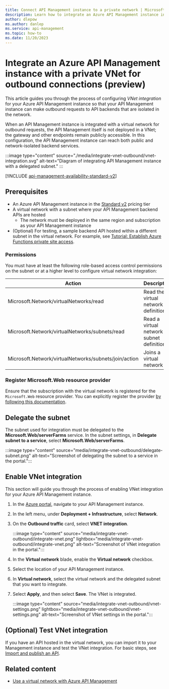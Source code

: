 ```yaml
---
title: Connect API Management instance to a private network | Microsoft Docs
description: Learn how to integrate an Azure API Management instance in the Standard v2 tier with a virtual network to access backend APIs hosted within the network.
author: dlepow
ms.author: danlep
ms.service: api-management
ms.topic: how-to 
ms.date: 11/20/2023
---
```


# Integrate an Azure API Management instance with a private VNet for outbound connections (preview)

This article guides you through the process of configuring *VNet integration* for your Azure API Management instance so that your API Management instance can make outbound requests to API backends that are isolated in the network.

When an API Management instance is integrated with a virtual network for outbound requests, the API Management itself is not deployed in a VNet; the gateway and other endpoints remain publicly accessible. In this configuration, the API Management instance can reach both public and network-isolated backend services.

:::image type="content" source="./media/integrate-vnet-outbound/vnet-integration.svg" alt-text="Diagram of integrating API Management instance with a delegated subnet."  :::

[!INCLUDE [api-management-availability-standard-v2](../../includes/api-management-availability-standard-v2.md)] 

## Prerequisites

- An Azure API Management instance in the [Standard v2](v2-service-tiers-overview.md) pricing tier
- A virtual network with a subnet where your API Management backend APIs are hosted
   - The network must be deployed in the same region and subscription as your API Management instance
- (Optional) For testing, a sample backend API hosted within a different subnet in the virtual network. For example, see [Tutorial: Establish Azure Functions private site access](../azure-functions/functions-create-private-site-access.md).

### Permissions

You must have at least the following role-based access control permissions on the subnet or at a higher level to configure virtual network integration:

| Action | Description |
|-|-|
| Microsoft.Network/virtualNetworks/read | Read the virtual network definition |
| Microsoft.Network/virtualNetworks/subnets/read | Read a virtual network subnet definition |
| Microsoft.Network/virtualNetworks/subnets/join/action | Joins a virtual network |

### Register Microsoft.Web resource provider

Ensure that the subscription with the virtual network is registered for the `Microsoft.Web` resource provider. You can explicitly register the provider [by following this documentation](../azure-resource-manager/management/resource-providers-and-types.md#register-resource-provider).

## Delegate the subnet

The subnet used for integration must be delegated to the **Microsoft.Web/serverFarms** service. In the subnet settings, in **Delegate subnet to a service**, select **Microsoft.Web/serverFarms**.

:::image type="content" source="media/integrate-vnet-outbound/delegate-subnet.png" alt-text="Screenshot of delegating the subnet to a service in the portal.":::

## Enable VNet integration

This section will guide you through the process of enabling VNet integration for your Azure API Management instance.

1. In the [Azure portal](https://portal.azure.com), navigate to your API Management instance.
1. In the left menu, under **Deployment + Infrastructure**, select **Network**.
1. On the **Outbound traffic** card, select **VNET integration**.

    :::image type="content" source="media/integrate-vnet-outbound/integrate-vnet.png" lightbox="media/integrate-vnet-outbound/integrate-vnet.png" alt-text="Screenshot of VNet integration in the portal.":::

1. In the **Virtual network** blade, enable the **Virtual network** checkbox.
1. Select the location of your API Management instance.
1. In **Virtual network**, select the virtual network and the delegated subnet that you want to integrate. 
1. Select **Apply**, and then select **Save**. The VNet is integrated.

    :::image type="content" source="media/integrate-vnet-outbound/vnet-settings.png" lightbox="media/integrate-vnet-outbound/vnet-settings.png" alt-text="Screenshot of VNet settings in the portal.":::

## (Optional) Test VNet integration

If you have an API hosted in the virtual network, you can import it to your Management instance and test the VNet integration. For basic steps, see [Import and publish an API](import-and-publish.md).


## Related content

* [Use a virtual network with Azure API Management](virtual-network-concepts.md)




